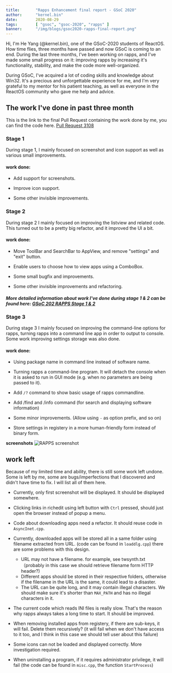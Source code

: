 ```yaml
---
title:       "Rapps Enhancement final report - GSoC 2020"
author:      "kernel.bin"
date:        2020-08-29
tags:        [ "gsoc", "gsoc-2020", "rapps" ]
banner:      "/img/blogs/gsoc2020-rapps-final-report.png"
---
```


Hi, I'm He Yang (@kernel.bin), one of the GSoC-2020 students of ReactOS.
How time flies, three months have passed and now GSoC is coming to an end. During the last three months, I've been working on rapps, and I've made some small progress on it: improving rapps by increasing it's functionality, stability, and make the code more well-organized.

During GSoC, I've acquired a lot of coding skills and knowledge about Win32. It's a precious and unforgettable experience for me, and I'm very grateful to my mentor for his patient teaching, as well as everyone in the ReactOS community who gave me help and advice.

## The work I've done in past three month

This is the link to the final Pull Request containing the work done by me, you can find the code here.
[Pull Request 3108](https://github.com/reactos/reactos/pull/3108)

### Stage 1

During stage 1, I mainly focused on screenshot and icon support as well as various small improvements.

#### work done:
- Add support for screenshots. 

- Improve icon support. 

- Some other invisible improvements.

### Stage 2

During stage 2 I mainly focused on improving the listview and related code. This turned out to be a pretty big refactor, and it improved the UI a bit.

#### work done:
- Move ToolBar and SearchBar to AppView, and remove "settings" and "exit" button.

- Enable users to choose how to view apps using a ComboBox.

- Some small bugfix and improvements. 

- Some other invisible improvements and refactoring.

##### More detailed information about work I've done during stage 1 & 2 can be found here: [GSoC 202 RAPPS Stage 1 & 2](/blogs/gsoc-2020-rapps-stage12/)

### Stage 3

During stage 3 I mainly focused on improving the command-line options for rapps, turning rapps into a command line app in order to output to console. Some work improving settings storage was also done.

#### work done:

- Using package name in command line instead of software name.

- Turning rapps a command-line program. It will detach the console when it is asked to run in GUI mode (e.g. when no parameters are being passed to it).

- Add ```/?``` command to show basic usage of rapps commandline.

- Add /find and /info command (for search and displaying software information)

- Some minor improvements. (Allow using ```-``` as option prefix, and so on)

- Store settings in registery in a more human-friendly form instead of binary form.

**screenshots**
![RAPPS screenshot](/img/blogs/gsoc2020-rapps-final-report.png)

## work left
Because of my limited time and ability, there is still some work left undone. Some is left by me, some are bugs/imperfections that I discovered and didn't have time to fix. I will list all of them here.


- Currently, only first screenshot will be displayed. It should be displayed somewhere.

- Clicking links in richedit using left button with ```Ctrl``` pressed, should just open the browser instead of popup a menu.

- Code about downloading apps need a refactor. It should reuse code in ```AsyncInet.cpp```.

- Currently, downloaded apps will be stored all in a same folder using filename extracted from URL. (code can be found in ```loaddlg.cpp```) there are some problems with this design. 

    - URL may not have a filename. for example, see twsynth.txt （probably in this case we should retrieve filename form HTTP header?)
    - Different apps should be stored in their respective folders, otherwise if the filename in the URL is the same, it could lead to a disaster.
    - The URL can be quite long, and it may contain illegal characters. We should make sure it's shorter than ```MAX_PATH``` and has no illegal characters in it.

- The current code which reads INI files is really slow. That's the reason why rapps always takes a long time to start. It should be improved.

- When removing installed apps from registery, if there are sub-keys, it will fail. Delete them recursively? (it will fail when we don't have access to it too, and I think in this case we should tell user about this failure)

- Some icons can not be loaded and displayed correctly. More investigation required.

- When uninstalling a program, if it requires administrator privilege, it will fail (the code can be found in ```misc.cpp```,  the function ```StartProcess```)
